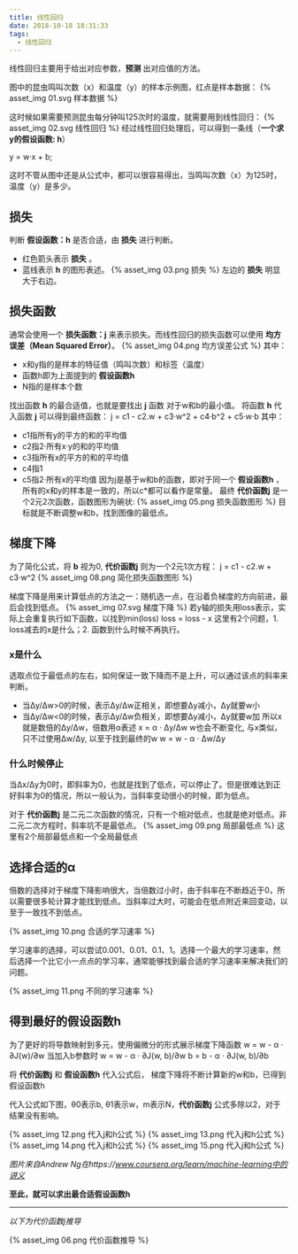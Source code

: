 ```yaml
---
title: 线性回归
date: 2018-10-18 18:31:33
tags:
  - 线性回归
---
```


线性回归主要用于给出对应参数，__预测__ 出对应值的方法。
<!-- more --> 

图中的昆虫鸣叫次数（x）和温度（y）的样本示例图，红点是样本数据：
{% asset_img 01.svg 样本数据 %}

这时候如果需要预测昆虫每分钟叫125次时的温度，就需要用到线性回归：
{% asset_img 02.svg 线性回归 %}
经过线性回归处理后，可以得到一条线（__一个求y的假设函数: h__）

y = w·x + b;

这时不管从图中还是从公式中，都可以很容易得出，当鸣叫次数（x）为125时，温度（y）是多少。

## 损失

判断 __假设函数：h__ 是否合适，由 __损失__ 进行判断。

* 红色箭头表示 __损失__ 。
* 蓝线表示 __h__ 的图形表述。
{% asset_img 03.png 损失 %}
左边的 __损失__ 明显大于右边。

## 损失函数

通常会使用一个 __损失函数：j__ 来表示损失。而线性回归的损失函数可以使用 __均方误差（Mean Squared Error）__。
{% asset_img 04.png 均方误差公式 %}
其中：
* x和y指的是样本的特征值（鸣叫次数）和标签（温度）
* 函数h即为上面提到的 __假设函数h__
* N指的是样本个数

找出函数 __h__ 的最合适值，也就是要找出 __j__ 函数 对于w和b的最小值。
将函数 __h__ 代入函数 __j__ 可以得到最终函数：
j = c1 - c2.w + c3·w^2 + c4·b^2 + c5·w·b
其中：
* c1指所有y的平方的和的平均值
* c2指2·所有x·y的和的平均值
* c3指所有x的平方的和的平均值
* c4指1
* c5指2·所有x的平均值
因为j是基于w和b的函数，即对于同一个 __假设函数h__ ，所有的x和y的样本是一致的，所以c*都可以看作是常量。
最终 __代价函数j__ 是一个2元2次函数，函数图形为碗状:
{% asset_img 05.png 损失函数图形 %}
目标就是不断调整w和b，找到图像的最低点。

## 梯度下降

为了简化公式，将 __b__ 视为0, __代价函数j__ 则为一个2元1次方程：
j = c1 - c2.w + c3·w^2
{% asset_img 08.png 简化损失函数图形 %}

梯度下降是用来计算低点的方法之一：随机选一点，在沿着负梯度的方向前进，最后会找到低点。
{% asset_img 07.svg 梯度下降 %}
若y轴的损失用loss表示，实际上会重复执行如下函数，以找到min(loss)
loss = loss - x
这里有2个问题，1. loss减去的x是什么；2. 函数到什么时候不再执行。

### x是什么
选取点位于最低点的左右，如何保证一致下降而不是上升，可以通过该点的斜率来判断。
* 当Δy/Δw>0的时候，表示Δy/Δw正相关，即想要Δy减小，Δy就要w小
* 当Δy/Δw<0的时候，表示Δy/Δw负相关，即想要Δy减小，Δy就要w加
所以x就是数倍的Δy/Δw，倍数用α表述
x = α · Δy/Δw
w也会不断变化, 与x类似，只不过使用Δw/Δy, 以至于找到最终的w
w = w - α · Δw/Δy

### 什么时候停止
当Δx/Δy为0时，即斜率为0，也就是找到了低点，可以停止了。但是很难达到正好斜率为0的情况，所以一般认为，当斜率变动很小的时候，即为低点。

对于 __代价函数j__ 是二元二次函数的情况，只有一个相对低点，也就是绝对低点。非二元二次方程时，斜率坑不是最低点。
{% asset_img 09.png 局部最低点 %}
这里有2个局部最低点和一个全局最低点

## 选择合适的α
倍数的选择对于梯度下降影响很大，当倍数过小时，由于斜率在不断趋近于0，所以需要很多轮计算才能找到低点。当斜率过大时，可能会在低点附近来回变动，以至于一致找不到低点。

{% asset_img 10.png 合适的学习速率 %}

学习速率的选择，可以尝试0.001、0.01、0.1、1。选择一个最大的学习速率，然后选择一个比它小一点点的学习率，通常能够找到最合适的学习速率来解决我们的问题。

{% asset_img 11.png 不同的学习速率 %}

## 得到最好的假设函数h

为了更好的将导数映射到多元，使用偏微分的形式展示梯度下降函数
w = w - α · ∂J(w)/∂w
当加入b参数时
w = w - α · ∂J(w, b)/∂w
b = b - α · ∂J(w, b)/∂b

将 __代价函数j__ 和 __假设函数h__ 代入公式后， 梯度下降将不断计算新的w和b，已得到假设函数h

代入公式如下图，θ0表示b, θ1表示w，m表示N，__代价函数j__ 公式多除以2，对于结果没有影响。

{% asset_img 12.png 代入j和h公式 %}
{% asset_img 13.png 代入j和h公式 %}
{% asset_img 14.png 代入j和h公式 %}
{% asset_img 15.png 代入j和h公式 %}

_图片来自Andrew Ng在https://www.coursera.org/learn/machine-learning中的讲义_

__至此，就可以求出最合适假设函数h__

---

_以下为代价函数j推导_


{% asset_img 06.png 代价函数推导 %}